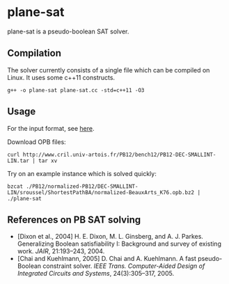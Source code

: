 # plane-sat

plane-sat is a pseudo-boolean SAT solver.

## Compilation

The solver currently consists of a single file which can be compiled on Linux. It uses some c++11 constructs.

    g++ -o plane-sat plane-sat.cc -std=c++11 -O3

## Usage

For the input format, see [here](InputFormats.md).

Download OPB files:

    curl http://www.cril.univ-artois.fr/PB12/bench12/PB12-DEC-SMALLINT-LIN.tar | tar xv
    
Try on an example instance which is solved quickly:

    bzcat ./PB12/normalized-PB12/DEC-SMALLINT-LIN/sroussel/ShortestPathBA/normalized-BeauxArts_K76.opb.bz2 | ./plane-sat

## References on PB SAT solving

- [Dixon et al., 2004] H. E. Dixon, M. L. Ginsberg, and A. J. Parkes. Generalizing Boolean satisfiability I: Background and survey of existing work. *JAIR*, 21:193–243, 2004.
- [Chai and Kuehlmann, 2005] D. Chai and A. Kuehlmann. A fast pseudo-Boolean constraint solver. *IEEE Trans. Computer-Aided
Design of Integrated Circuits and Systems*, 24(3):305–317, 2005.
